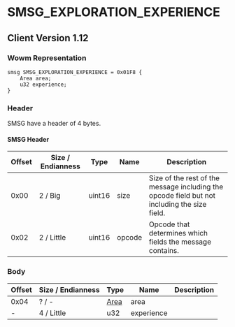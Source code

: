 # SMSG_EXPLORATION_EXPERIENCE
## Client Version 1.12

### Wowm Representation
```rust,ignore
smsg SMSG_EXPLORATION_EXPERIENCE = 0x01F8 {
    Area area;
    u32 experience;
}
```
### Header
SMSG have a header of 4 bytes.

#### SMSG Header
| Offset | Size / Endianness | Type   | Name   | Description |
| ------ | ----------------- | ------ | ------ | ----------- |
| 0x00   | 2 / Big           | uint16 | size   | Size of the rest of the message including the opcode field but not including the size field.|
| 0x02   | 2 / Little        | uint16 | opcode | Opcode that determines which fields the message contains.|
### Body
| Offset | Size / Endianness | Type | Name | Description |
| ------ | ----------------- | ---- | ---- | ----------- |
| 0x04 | ? / - | [Area](area.md) | area |  |
| - | 4 / Little | u32 | experience |  |
